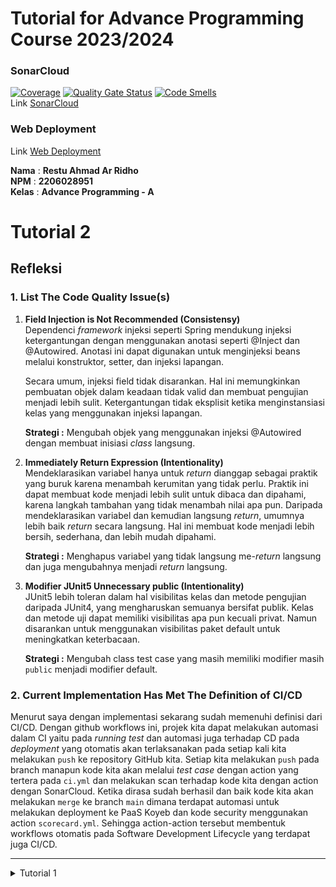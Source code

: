 # Tutorial for Advance Programming Course 2023/2024

### SonarCloud

[![Coverage](https://sonarcloud.io/api/project_badges/measure?project=advance-programming-tutorial_tutorial-1&metric=coverage)](https://sonarcloud.io/summary/new_code?id=advance-programming-tutorial_tutorial-1)
[![Quality Gate Status](https://sonarcloud.io/api/project_badges/measure?project=advance-programming-tutorial_tutorial-1&metric=alert_status)](https://sonarcloud.io/summary/new_code?id=advance-programming-tutorial_tutorial-1)
[![Code Smells](https://sonarcloud.io/api/project_badges/measure?project=advance-programming-tutorial_tutorial-1&metric=code_smells)](https://sonarcloud.io/summary/new_code?id=advance-programming-tutorial_tutorial-1)  
Link [SonarCloud](https://sonarcloud.io/summary/new_code?id=advance-programming-tutorial_tutorial-1)

### Web Deployment

Link [Web Deployment](https://eshop-restu-advance-programming-tutorial.koyeb.app/)

**Nama** : **Restu Ahmad Ar Ridho** <br/>
**NPM** : **2206028951** <br/>
**Kelas** : **Advance Programming - A**

# Tutorial 2

## Refleksi

### 1. List The Code Quality Issue(s)

1. **Field Injection is Not Recommended (Consistensy)**  
   Dependenci _framework_ injeksi seperti Spring mendukung injeksi ketergantungan dengan menggunakan anotasi seperti @Inject dan @Autowired. Anotasi ini dapat digunakan untuk menginjeksi beans melalui konstruktor, setter, dan injeksi lapangan.

   Secara umum, injeksi field tidak disarankan. Hal ini memungkinkan pembuatan objek dalam keadaan tidak valid dan membuat pengujian menjadi lebih sulit. Ketergantungan tidak eksplisit ketika menginstansiasi kelas yang menggunakan injeksi lapangan.

   **Strategi :** Mengubah objek yang menggunakan injeksi @Autowired dengan membuat inisiasi _class_ langsung.

2. **Immediately Return Expression (Intentionality)**  
   Mendeklarasikan variabel hanya untuk _return_ dianggap sebagai praktik yang buruk karena menambah kerumitan yang tidak perlu. Praktik ini dapat membuat kode menjadi lebih sulit untuk dibaca dan dipahami, karena langkah tambahan yang tidak menambah nilai apa pun. Daripada mendeklarasikan variabel dan kemudian langsung _return_, umumnya lebih baik _return_ secara langsung. Hal ini membuat kode menjadi lebih bersih, sederhana, dan lebih mudah dipahami.

   **Strategi :** Menghapus variabel yang tidak langsung me-_return_ langsung dan juga mengubahnya menjadi _return_ langsung.

3. **Modifier JUnit5 Unnecessary public (Intentionality)**  
   JUnit5 lebih toleran dalam hal visibilitas kelas dan metode pengujian daripada JUnit4, yang mengharuskan semuanya bersifat publik. Kelas dan metode uji dapat memiliki visibilitas apa pun kecuali privat. Namun disarankan untuk menggunakan visibilitas paket default untuk meningkatkan keterbacaan.

   **Strategi :** Mengubah class test case yang masih memiliki modifier masih `public` menjadi modifier default.

### 2. Current Implementation Has Met The Definition of CI/CD

Menurut saya dengan implementasi sekarang sudah memenuhi definisi dari CI/CD. Dengan github workflows ini, projek kita dapat melakukan automasi dalam CI yaitu pada _running test_ dan automasi juga terhadap CD pada _deployment_ yang otomatis akan terlaksanakan pada setiap kali kita melakukan `push` ke repository GitHub kita. Setiap kita melakukan `push` pada branch manapun kode kita akan melalui _test case_ dengan action yang tertera pada `ci.yml` dan melakukan scan terhadap kode kita dengan action dengan SonarCloud. Ketika dirasa sudah berhasil dan baik kode kita akan melakukan `merge` ke branch `main` dimana terdapat automasi untuk melakukan deployment ke PaaS Koyeb dan kode security menggunakan action `scorecard.yml`. Sehingga action-action tersebut membentuk workflows otomatis pada Software Development Lifecycle yang terdapat juga CI/CD.

<hr/>

<details>
<summary> Tutorial 1 </summary>

## Refleksi 1

### Clean Code dan Secure Coding

Setelah mengikuti tutorial dan exercise menggunakan Spring Boot terdapat beberapa dari clean code yang sudah di implementasikan seperti:

- **_Meaningful Name_**  
  Pada projek kali ini setiap variabel yang diberikan memiliki makna yang sesuai sehingga memudahkan sekali dalam mencari dan mengingat varibel yang akan digunakan sehingga saya bisa langsung tau apa isi dari variabel tersebut tanpa harus melihat kembali dimana variabel tersebut diinisiasi.

- **_Function_**  
  Fungsi yang dibuat tidak panjang dan juga setiap fungsi menangani tugas yang berbeda sehingga dalam melakukan _debugging_ mudah dalam menemukan kesalahan karena fungsi yang digunakan antar _`class`_ maupun berkas dalam kode kita seperti pada berkas `ProductRepository.java` setiap fungsi memiliki tugas yang berbeda untuk melakukan _create, edit, delete, findById_ maupun _findAll_ yang memiliki tugas sesuai dengan nama fungsi tersebut.

- **_Comment_**  
  Pada projek kali ini jarang menggunakan _comment_ dalam menulis kode, namun menurut saya ada beberapa hal yang perlu ditambahkan karena ada beberapa hal yang tidak sesuai seperti pada saat ini saya menggunakan method POST untuk melakukan _edit product_ dan GET untuk melakukan _delete product_ sehingga kedepannya bisa diliat kembali dan dilakukan penyesuaian yang dengan method yang sesuai. Selain itu juga saya menghindari penggunaan _comment_ seperti yang sudah dijelaskan bahwa **`Comment Do Not Make Up for Bad Code`** sehingga lebih menggunakan nama variabel atau fungsi yang lebih bermakna dan alur program sendiri yang menjelaskan juga.

- **_Objects and Data Structure_**  
  Object sudah dibuat secara private sehingga object tidak mudah dimanipulasi dan juga membuat suatu interface pada direktori `service` untuk mengurangi abstrak sehingga memudahkan untuk membuat kode.

- **_Error Handling_**  
  Masih ada beberapa yang perlu ditambah dalam menangani beberapa _error_ seperti pada saat user membuat _product_ ketika _name product_ yang kosong dan _quantity product_ yang kosong maupun nilai kurang dari 0.

## Refleksi 2

1. Setelah menulis unit test terdapat perasaan seperti kepuasan bisa membuat beberapa unit test apalagi ketika melihat test tersebut berhasil, dan juga lebih percaya diri terhadap kode yang kita buat. Menurut saya, _Code Coverage_ memiliki cakupan kode 100% tidak menjamin kode bebas dari _bug_ atau kesalahan. _Code Coverage_ merupakan suatu metrik untuk mengukur persentase kode yang kita buat dieksekusi.

2. Menggunakan kembali prosedur penyiapan dan variabel contoh dari rangkaian tes fungsional yang ada membuat konsistensi terjaga dan sudah terbiasa pada setiap test. Namun terdapat kemungkinan masalah pada _clean code_ seperti
   - Dengan semakin banyaknya test yang ditambahkan, terdapat risiko keberagaman pada prosedur setup dan variabel instance sehingga kemungkinan membutuhkan variabel dan _set up_ yang berbeda. Sehingga diperlukan pembaruan terhadap _set up_ baru.
   - Rangkaian tes yang baru dapat menyebabkan duplikasi kode jika variabel contoh sama dengan rangkaian tes yang sudah ada.
   - Beberapa nama kasus uji kurang deskriptif, sehingga menghambat pemahaman.
   </details>
